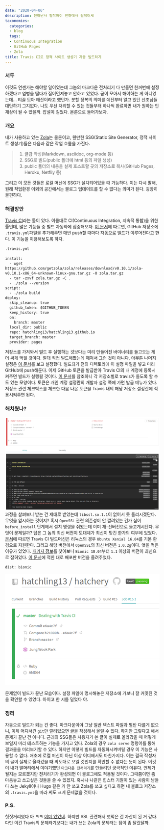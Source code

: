```yaml
---
date: "2020-04-06"
description: 천하난사 필작어이 천하대사 필작어세
taxonomies:
  categories:
  - blog
  tags:
  - Continuous Integration
  - GitHub Pages
  - Zola
title: Travis CI로 정적 사이트 생성기 자동 빌드하기
---
```


### 서두
이것도 언젠가는 해야할 일이었는데 그놈의 마크다운 전처리기 다 만들면 한꺼번에 설정하겠다고 염병을 떨다가 집어던져놓고 안하고 있었다. 굳이 모아서 해야하는 게 아니었는데... 티끌 모아 태산이라고 했던가. 분할 정복의 의미를 예전부터 알고 있던 선조님들 대단하기 그지없다. 나도 우선 처리할 수 있는 것들부터 하나씩 완료하면 내가 원하는 인재상이 될 수 있을까. 잡설이 길었다. 본론으로 들어가보자.
<!-- more -->
### 개요
내가 사용하고 있는 [Zola](https://www.getzola.org/)는 물론이고, 웬만한 SSG(Static Site Generator, 정적 사이트 생성기)들은 다음과 같은 작업 흐름을 가진다.
> 1. 글감 작성(Markdown, asciidoc, org-mode 등)
> 2. SSG로 빌드(public 폴더에 html 등의 파일 생성)
> 3. public 폴더의 내용을 실제 호스트할 곳의 저장소로 복사(GitHub Pages, Heroku, Netfliy 등)

그리고 이 모든 것들은 로컬 머신에 SSG가 설치되어있을 때 가능하다. 이는 다시 말해, 원래 작업환경 이외의 공간에서는 블로그 업데이트를 할 수 없다는 의미가 된다. 굉장히 불편하다.

### 해결방안
[Travis CI](https://travis-ci.org/)라는 툴이 있다. 이름대로 CI(Continuous Integration, 지속적 통합)을 위한 툴인데, 많은 기능들 중 빌드 자동화에 집중해보자. [이 문서](https://docs.travis-ci.com/user/tutorial/#to-get-started-with-travis-ci-using-github)에 따르면, GitHub 저장소에 `.travis.yml`파일을 추가해주면 매번 push할 때마다 자동으로 빌드가 이루어진다고 한다. 이 기능을 이용해보도록 하자.
```
.travis.yml

install:
  - wget https://github.com/getzola/zola/releases/download/v0.10.1/zola-v0.10.1-x86_64-unknown-linux-gnu.tar.gz -O zola.tar.gz
  - tar -zxvf zola.tar.gz -C .
  - ./zola --version
script:
  - ./zola build
deploy:
  skip_cleanup: true
  github_token: $GITHUB_TOKEN
  keep_history: true
  on:
    branch: master
  local_dir: public
  repo: hatchling13/hatchling13.github.io
  target_branch: master
  provider: pages
```
저장소를 가져와서 빌드 후 실행하는 것보다는 미리 만들어진 바이너리를 들고오는 게 더 싸게 먹힐 것이다. 절대 직접 빌드해봤는데 깨져서 그런 것이 아니다. 아무튼 나머지 설정은 [이 문서](https://docs.travis-ci.com/user/deployment/pages/)를 보고 설정했다. 빌드되기 전의 디렉토리에 이 설정 파일을 넣고 미리 GitHub에 push해둔다. 이제 GitHub 토큰을 발급받아 Travis CI의 내 계정에 등록시켜주면 빌드가 실행될 것이다. [이 문서](https://docs.travis-ci.com/user/tutorial/#to-get-started-with-travis-ci-using-github)를 참조하니 각 저장소별로 travis가 돌도록 할 수도 있는 모양이다. 토큰은 개인 계정 설정란의 개발자 설정 쪽에 가면 발급 메뉴가 있다. 저장소 관련 체크박스를 체크한 다음 나온 토큰을 Travis 내의 해당 저장소 설정란에 적용시켜주면 된다.

### 해치웠나?
![failed](error.PNG)
과정을 살펴보니 받는 건 제대로 받았는데 `libssl.so.1.1`이 없어서 못 돌리시겠단다. 무엇을 암시하는 것이지? 혹시 `OpenSSL` 관련 의존성이 안 깔려있는 건가 싶어 `before_install` 단계에서 설치 명령을 줘봤는데 이미 채-신버전으로 들고계시단다. 무엇이 문제일까? 답은 그 놈의 최신 버전이 도대체가 최신이 맞긴 한가의 여부에 있었다. [문서](https://docs.travis-ci.com/user/reference/linux/#overview)에 따르면 Travis CI 빌드머신은 리눅스의 경우 `Ubuntu Xenial 16.04`를 기본 환경으로 지원한다. 그리고 해당 버전에서 `OpenSSL`의 최신 버전은 `1.0.2g`이다. 엿을 먹은 이유가 있었다. [패키지 정보](https://packages.ubuntu.com/search?keywords=openssl)를 찾아보니 `Bionic 18.04`부터 `1.1` 이상의 버전이 최신으로 잡혀있다. [이 문서](https://docs.travis-ci.com/user/reference/bionic/#using-ubuntu-1804-bionic-beaver)에 적힌 대로 배포판 버전을 올려주었다.
```
dist: bionic
```
![passing](success.PNG)

문제없이 빌드가 끝난 모습이다. 설정 파일에 명시해놓은 저장소에 가보니 잘 커밋된 것을 확인할 수 있었다. 아이고 한 시름 덜었다 야.

### 정리
자동으로 빌드가 되는 건 좋다. 마크다운이야 그냥 일반 텍스트 파일과 별반 다를게 없으니, 이제 어디서건 `git`만 깔려있으면 글을 작성해서 올릴 수 있다. 하지만 그렇다고 해서 문제가 끝난 건 아니다. 근래의 SSG들은 사용자가 쓴 글이 실제로 올라갔을 때 어떻게 보일지 미리 테스트하는 기능을 가지고 있다. Zola의 경우 `zola serve` 명령어를 통해 결과물을 미리보기할 수 있다. 하지만 이렇게 빌드를 자동화시켜버릴 경우 이 기능은 사용할 수 없다. 애초에 로컬 머신이 아닌 이상 어디에서도 마찬가지다. 이는 결국 작성자의 글이 실제로 올라갔을 때 의도대로 보일 것인지를 확인할 수 없다는 뜻이 된다. 이것이 내가 말머리에서 이야기했던 `마크다운 전처리기`를 만들려던 궁극적인 이유다. 언제가 될지는 모르겠지만 전처리기가 완성되면 이 블로그에도 적용될 것이다. 그때쯤이면 좀 마음놓고 쓰고싶은 것들을 쓸 수 있겠지. 혹시나 나같은 힙스터 기질이 있는 사람이 남들 다 쓰는 Jekyll이나 Hugo 같은 거 안 쓰고 Zola를 쓰고 싶다고 하면 내 블로그 저장소의 `.travis.yml`을 따라 써도 크게 문제없을 것이다.

### P.S.
헛짓거리였다 아 ㅋㅋ [이미 있었네](https://www.getzola.org/documentation/deployment/github-pages/). 하지만 SSL 관련해서 엿먹은 건 자산이 된 거 같다. 다만 이건 Travis의 문제라기보다는 내가 쓰는 Zola의 문제라는 점이 좀 달랐달까.